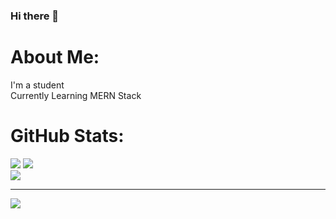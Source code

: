 ### Hi there 👋
# About Me:
I'm a student <br>Currently Learning MERN Stack


# GitHub Stats:
![](https://github-readme-stats.vercel.app/api?username=kevinjuliow&theme=react&hide_border=true&include_all_commits=true&count_private=false)
![](https://github-readme-stats.vercel.app/api/top-langs/?username=kevinjuliow&theme=react&hide_border=true&include_all_commits=true&count_private=false&layout=compact)<br/>
![](https://github-readme-streak-stats.herokuapp.com/?user=kevinjuliow&theme=react&hide_border=true)<br/>


---
[![](https://visitcount.itsvg.in/api?id=kevinjuliow&icon=5&color=12)](https://visitcount.itsvg.in)


